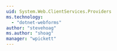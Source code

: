 ```yaml
---
uid: System.Web.ClientServices.Providers
ms.technology: 
  - "dotnet-webforms"
author: "stevehoag"
ms.author: "shoag"
manager: "wpickett"
---
```

